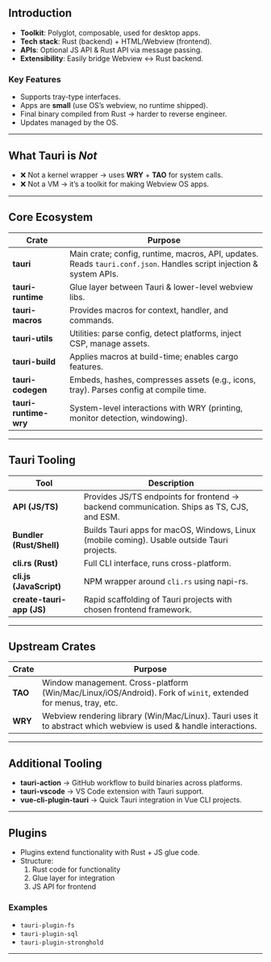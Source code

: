 
## Introduction
- **Toolkit**: Polyglot, composable, used for desktop apps.  
- **Tech stack**: Rust (backend) + HTML/Webview (frontend).  
- **APIs**: Optional JS API & Rust API via message passing.  
- **Extensibility**: Easily bridge Webview ↔ Rust backend.  

### Key Features
- Supports tray-type interfaces.  
- Apps are **small** (use OS’s webview, no runtime shipped).  
- Final binary compiled from Rust → harder to reverse engineer.  
- Updates managed by the OS.  

---
## What Tauri is *Not*
- ❌ Not a kernel wrapper → uses **WRY** + **TAO** for system calls.  
- ❌ Not a VM → it’s a toolkit for making Webview OS apps.  

---
## Core Ecosystem

| Crate                 | Purpose                                                                                                             |
| --------------------- | ------------------------------------------------------------------------------------------------------------------- |
| **tauri**             | Main crate; config, runtime, macros, API, updates. Reads `tauri.conf.json`. Handles script injection & system APIs. |
| **tauri-runtime**     | Glue layer between Tauri & lower-level webview libs.                                                                |
| **tauri-macros**      | Provides macros for context, handler, and commands.                                                                 |
| **tauri-utils**       | Utilities: parse config, detect platforms, inject CSP, manage assets.                                               |
| **tauri-build**       | Applies macros at build-time; enables cargo features.                                                               |
| **tauri-codegen**     | Embeds, hashes, compresses assets (e.g., icons, tray). Parses config at compile time.                               |
| **tauri-runtime-wry** | System-level interactions with WRY (printing, monitor detection, windowing).                                        |

---
## Tauri Tooling

| Tool | Description |
|------|-------------|
| **API (JS/TS)** | Provides JS/TS endpoints for frontend → backend communication. Ships as TS, CJS, and ESM. |
| **Bundler (Rust/Shell)** | Builds Tauri apps for macOS, Windows, Linux (mobile coming). Usable outside Tauri projects. |
| **cli.rs (Rust)** | Full CLI interface, runs cross-platform. |
| **cli.js (JavaScript)** | NPM wrapper around `cli.rs` using napi-rs. |
| **create-tauri-app (JS)** | Rapid scaffolding of Tauri projects with chosen frontend framework. |

---
## Upstream Crates

| Crate | Purpose |
|-------|---------|
| **TAO** | Window management. Cross-platform (Win/Mac/Linux/iOS/Android). Fork of `winit`, extended for menus, tray, etc. |
| **WRY** | Webview rendering library (Win/Mac/Linux). Tauri uses it to abstract which webview is used & handle interactions. |

---
## Additional Tooling

- **tauri-action** → GitHub workflow to build binaries across platforms.  
- **tauri-vscode** → VS Code extension with Tauri support.  
- **vue-cli-plugin-tauri** → Quick Tauri integration in Vue CLI projects.  

---
## Plugins
- Plugins extend functionality with Rust + JS glue code.  
- Structure:  
  1. Rust code for functionality  
  2. Glue layer for integration  
  3. JS API for frontend  

### Examples
- `tauri-plugin-fs`  
- `tauri-plugin-sql`  
- `tauri-plugin-stronghold`  

---
